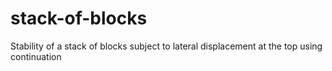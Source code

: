 # stack-of-blocks
Stability of a stack of blocks subject to lateral displacement at the top using continuation
